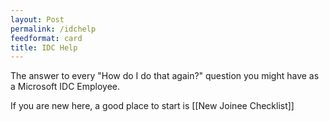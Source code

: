 ```yaml
---
layout: Post
permalink: /idchelp
feedformat: card
title: IDC Help
---
```


The answer to every "How do I do that again?" question you might have as a Microsoft IDC Employee.

If you are new here, a good place to start is [[New Joinee Checklist]]